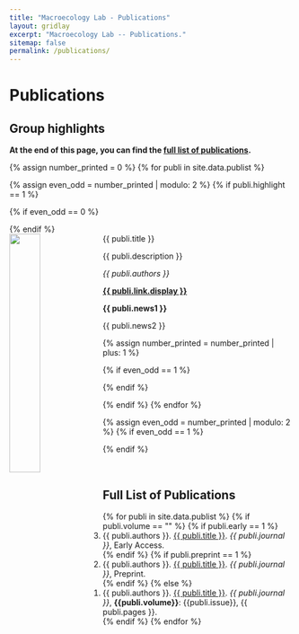 ```yaml
---
title: "Macroecology Lab - Publications"
layout: gridlay
excerpt: "Macroecology Lab -- Publications."
sitemap: false
permalink: /publications/
---
```



# Publications

## Group highlights

**At the end of this page, you can find the [full list of publications](#full-list-of-publications).**

{% assign number_printed = 0 %}
{% for publi in site.data.publist %}

{% assign even_odd = number_printed | modulo: 2 %}
{% if publi.highlight == 1 %}

{% if even_odd == 0 %}
<div class="row">
{% endif %}

<div class="col-sm-6 clearfix">
 <div class="well">
  <pubtit>{{ publi.title }}</pubtit>
  <img src="{{ site.url }}{{ site.baseurl }}/images/pubpic/{{ publi.image }}" class="img-responsive" width="33%" style="float: left" />
  <p>{{ publi.description }}</p>
  <p><em>{{ publi.authors }}</em></p>
  <p><strong><a href="{{ publi.link.url }}">{{ publi.link.display }}</a></strong></p>
  <p class="text-danger"><strong> {{ publi.news1 }}</strong></p>
  <p> {{ publi.news2 }}</p>
 </div>
</div>

{% assign number_printed = number_printed | plus: 1 %}

{% if even_odd == 1 %}
</div>
{% endif %}

{% endif %}
{% endfor %}

{% assign even_odd = number_printed | modulo: 2 %}
{% if even_odd == 1 %}
</div>
{% endif %}

<p> &nbsp; </p>


## Full List of Publications
<ol reversed>
{% for publi in site.data.publist %}
  {% if publi.volume == "" %}
    {% if publi.early == 1 %}
      <li>{{ publi.authors }}. <a href="{{ publi.link.url }}">{{ publi.title }}</a>. <em>{{ publi.journal }}</em>, Early Access.</li>
    {% endif %}
    {% if publi.preprint == 1 %}
      <li>{{ publi.authors }}. <a href="{{ publi.link.url }}">{{ publi.title }}</a>. <em>{{ publi.journal }}</em>, Preprint.</li>
    {% endif %}
  {% else %}
    <li>{{ publi.authors }}. <a href="{{ publi.link.url }}">{{ publi.title }}</a>. <em>{{ publi.journal }}</em>, <b>{{publi.volume}}</b>: {{publi.issue}}, {{ publi.pages }}.</li>
  {% endif %}
{% endfor %}

